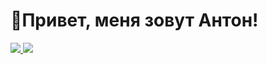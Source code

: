 <div id="header">
<h1>👋Привет, меня зовут Антон!</h1>
</div> 

<a href ="https://t.me/Podval5575">
<img src="https://img.shields.io/badge/Telegram-2CA5E0?style=for-the-badge&logo=telegram&logoColor=white">
</a>
<img src="https://img.shields.io/badge/yan-2CA5E0?style=for-the-badge&logo=yandex&logoColor=white">